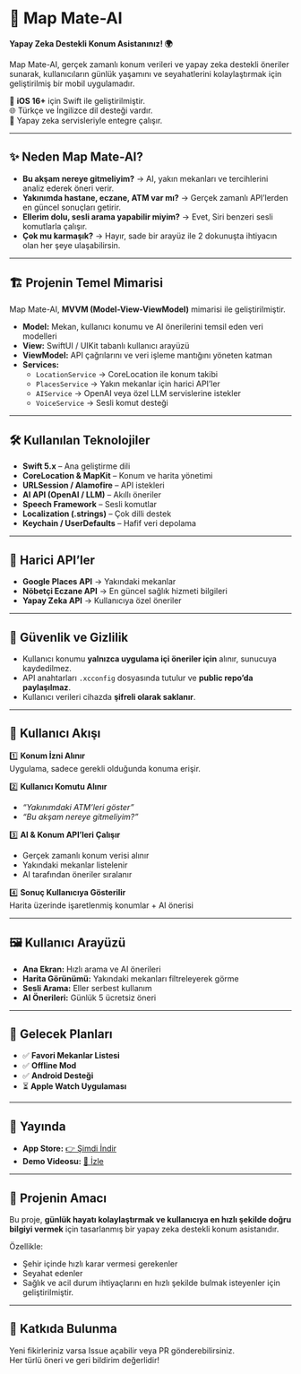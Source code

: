 # 🚀 Map Mate-AI  

**Yapay Zeka Destekli Konum Asistanınız! 🌍**  

Map Mate-AI, gerçek zamanlı konum verileri ve yapay zeka destekli öneriler sunarak, kullanıcıların günlük yaşamını ve seyahatlerini kolaylaştırmak için geliştirilmiş bir mobil uygulamadır.  

📱 **iOS 16+** için Swift ile geliştirilmiştir.  
🌐 Türkçe ve İngilizce dil desteği vardır.  
🤖 Yapay zeka servisleriyle entegre çalışır.  

---

## ✨ Neden Map Mate-AI?  

- **Bu akşam nereye gitmeliyim?** → AI, yakın mekanları ve tercihlerini analiz ederek öneri verir.  
- **Yakınımda hastane, eczane, ATM var mı?** → Gerçek zamanlı API’lerden en güncel sonuçları getirir.  
- **Ellerim dolu, sesli arama yapabilir miyim?** → Evet, Siri benzeri sesli komutlarla çalışır.  
- **Çok mu karmaşık?** → Hayır, sade bir arayüz ile 2 dokunuşta ihtiyacın olan her şeye ulaşabilirsin.  

---

## 🏗 Projenin Temel Mimarisi  

Map Mate-AI, **MVVM (Model-View-ViewModel)** mimarisi ile geliştirilmiştir.  

- **Model:** Mekan, kullanıcı konumu ve AI önerilerini temsil eden veri modelleri  
- **View:** SwiftUI / UIKit tabanlı kullanıcı arayüzü  
- **ViewModel:** API çağrılarını ve veri işleme mantığını yöneten katman  
- **Services:**  
  - `LocationService` → CoreLocation ile konum takibi  
  - `PlacesService` → Yakın mekanlar için harici API’ler  
  - `AIService` → OpenAI veya özel LLM servislerine istekler  
  - `VoiceService` → Sesli komut desteği  

---

## 🛠 Kullanılan Teknolojiler  

- **Swift 5.x** – Ana geliştirme dili  
- **CoreLocation & MapKit** – Konum ve harita yönetimi  
- **URLSession / Alamofire** – API istekleri  
- **AI API (OpenAI / LLM)** – Akıllı öneriler  
- **Speech Framework** – Sesli komutlar  
- **Localization (.strings)** – Çok dilli destek  
- **Keychain / UserDefaults** – Hafif veri depolama  

---

## 📡 Harici API’ler  

- **Google Places API** → Yakındaki mekanlar  
- **Nöbetçi Eczane API** → En güncel sağlık hizmeti bilgileri  
- **Yapay Zeka API** → Kullanıcıya özel öneriler  

---

## 🔐 Güvenlik ve Gizlilik  

- Kullanıcı konumu **yalnızca uygulama içi öneriler için** alınır, sunucuya kaydedilmez.  
- API anahtarları `.xcconfig` dosyasında tutulur ve **public repo’da paylaşılmaz**.  
- Kullanıcı verileri cihazda **şifreli olarak saklanır**.  

---

## 📲 Kullanıcı Akışı  

1️⃣ **Konum İzni Alınır**  
Uygulama, sadece gerekli olduğunda konuma erişir.  

2️⃣ **Kullanıcı Komutu Alınır**  
- *“Yakınımdaki ATM’leri göster”*  
- *“Bu akşam nereye gitmeliyim?”*  

3️⃣ **AI & Konum API’leri Çalışır**  
- Gerçek zamanlı konum verisi alınır  
- Yakındaki mekanlar listelenir  
- AI tarafından öneriler sıralanır  

4️⃣ **Sonuç Kullanıcıya Gösterilir**  
Harita üzerinde işaretlenmiş konumlar + AI önerisi  

---

## 🖼 Kullanıcı Arayüzü  

- **Ana Ekran:** Hızlı arama ve AI önerileri  
- **Harita Görünümü:** Yakındaki mekanları filtreleyerek görme  
- **Sesli Arama:** Eller serbest kullanım  
- **AI Önerileri:** Günlük 5 ücretsiz öneri  

---

## 🚀 Gelecek Planları  

- ✅ **Favori Mekanlar Listesi**  
- ✅ **Offline Mod**  
- ✅ **Android Desteği**  
- ⏳ **Apple Watch Uygulaması**  

---

## 📱 Yayında  

- **App Store:** [👉 Şimdi İndir]([https://lnkd.in/dw_cq7py](https://apps.apple.com/tr/app/map-mateai-navigate-with-chat/id6740746255?l=tr))  
- **Demo Videosu:** [🎥 İzle]([https://lnkd.in/dEjTX8BJ](https://www.youtube.com/watch?v=7dfwLjxD-sc&t=5s&ab_channel=Erkin))  

---

## 📌 Projenin Amacı  

Bu proje, **günlük hayatı kolaylaştırmak ve kullanıcıya en hızlı şekilde doğru bilgiyi vermek** için tasarlanmış bir yapay zeka destekli konum asistanıdır.  

Özellikle:  

- Şehir içinde hızlı karar vermesi gerekenler  
- Seyahat edenler  
- Sağlık ve acil durum ihtiyaçlarını en hızlı şekilde bulmak isteyenler için geliştirilmiştir.  

---

## 🤝 Katkıda Bulunma  

Yeni fikirleriniz varsa Issue açabilir veya PR gönderebilirsiniz.  
Her türlü öneri ve geri bildirim değerlidir!  
